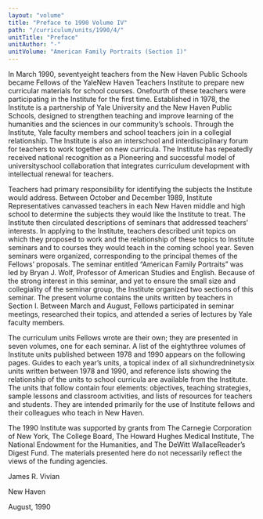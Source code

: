 ```yaml
---
layout: "volume"
title: "Preface to 1990 Volume IV"
path: "/curriculum/units/1990/4/"
unitTitle: "Preface"
unitAuthor: "-"
unitVolume: "American Family Portraits (Section I)"
---
```

<body>
<p>
In March 1990, seventyeight teachers from the New Haven Public Schools became Fellows of the YaleNew Haven Teachers Institute to prepare new curricular materials for school courses. Onefourth of these teachers were participating in the Institute for the first time. Established in 1978, the Institute is a partnership of Yale University and the New Haven Public Schools, designed to strengthen teaching and improve learning of the humanities and the sciences in our community’s schools. Through the Institute, Yale faculty members and school teachers join in a collegial relationship. The Institute is also an interschool and interdisciplinary forum for teachers to work together on new curricula. The Institute has repeatedly received national recognition as a Pioneering and successful model of universityschool collaboration that integrates curriculum development with intellectual renewal for teachers.
</p>
<p>
Teachers had primary responsibility for identifying the subjects the Institute would address. Between October and December 1989, Institute Representatives canvassed teachers in each New Haven middle and high school to determine the subjects they would like the Institute to treat. The Institute then circulated descriptions of seminars that addressed teachers’ interests. In applying to the Institute, teachers described unit topics on which they proposed to work and the relationship of these topics to Institute seminars and to courses they would teach in the coming school year. Seven seminars were organized, corresponding to the principal themes of the Fellows’ proposals. The seminar entitled “American Family Portraits” was led by Bryan J. Wolf, Professor of American Studies and English. Because of the strong interest in this seminar, and yet to ensure the small size and collegiality of the seminar group, the Institute organized two sections of this seminar. The present volume contains the units written by teachers in Section I. Between March and August, Fellows participated in seminar meetings, researched their topics, and attended a series of lectures by Yale faculty members.
</p>
<p>
The curriculum units Fellows wrote are their own; they are presented in seven volumes, one for each seminar. A list of the eightythree volumes of Institute units published between 1978 and 1990 appears on the following pages. Guides to each year’s units, a topical index of all sixhundredninetysix units written between 1978 and 1990, and reference lists showing the relationship of the units to school curricula are available from the Institute. The units that follow contain four elements: objectives, teaching strategies, sample lessons and classroom activities, and lists of resources for teachers and students. They are intended primarily for the use of Institute fellows and their colleagues who teach in New Haven.
</p>
<p>
The 1990 Institute was supported by grants from The Carnegie Corporation of New York, The College Board, The Howard Hughes Medical Institute, The National Endowment for the Humanities, and The DeWitt WallaceReader’s Digest Fund. The materials presented here do not necessarily reflect the views of the funding agencies.
</p>
<p>
James R. Vivian
</p>
<p>
New Haven
</p>
<p>
August, 1990
</p>
</body>